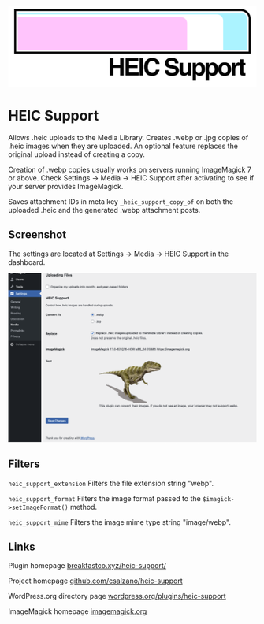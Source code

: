 ![HEIC Support](assets/banner-1544x500.jpg)

# HEIC Support

Allows .heic uploads to the Media Library. Creates .webp or .jpg copies of .heic images when they are uploaded. An optional feature replaces the original upload instead of creating a copy.

Creation of .webp copies usually works on servers running ImageMagick 7 or above. Check Settings → Media → HEIC Support after activating to see if your server provides ImageMagick.

Saves attachment IDs in meta key `_heic_support_copy_of` on both the uploaded .heic and the generated .webp attachment posts.

## Screenshot

The settings are located at Settings → Media → HEIC Support in the dashboard.

![Screenshot-1](assets/screenshot-1.png)

## Filters

`heic_support_extension`
Filters the file extension string "webp".

`heic_support_format`
Filters the image format passed to the `$imagick->setImageFormat()` method.

`heic_support_mime`
Filters the image mime type string "image/webp".

## Links

Plugin homepage
[breakfastco.xyz/heic-support/](https://breakfastco.xyz/heic-support/)

Project homepage
[github.com/csalzano/heic-support](https://github.com/csalzano/heic-support)

WordPress.org directory page
[wordpress.org/plugins/heic-support](https://wordpress.org/plugins/heic-support/)

ImageMagick homepage
[imagemagick.org](https://imagemagick.org/)
